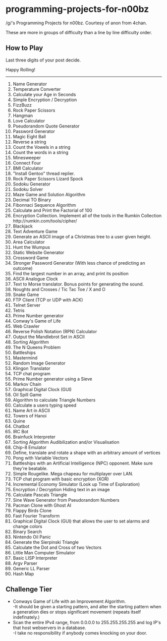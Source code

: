 programming-projects-for-n00bz
==============================

/g/'s Programming Projects for n00bz. Courtesy of anon from 4chan.

These are more in groups of difficulty than a line by line difficulty order.

How to Play
-----------------------------
Last three digits of your post decide.

Happy Rolling!

<hr>

<ol>
<li>Name Generator
<li>Temperature Converter
<li>Calculate your Age in Seconds
<li>Simple Encryption / Decryption
<li>FizzBuzz
<li>Rock Paper Scissors
<li>Hangman
<li>Love Calculator
<li>Pseudorandom Quote Generator
<li>Password Generator
<li>Magic Eight Ball
<li>Reverse a string
<li>Count the Vowels in a string
<li>Count the words in a string
<li>Minesweeper
<li>Connect Four
<li>BMI Calculator
<li>"Install Gentoo" thread replier.
<li>Rock Paper Scissors Lizard Spock
<li>Sodoku Generator
<li>Sodoku Solver
<li>Maze Game and Solution Algorithm
<li>Decimal TO Binary
<li>Fibonnaci Sequence Algorithm
<li>Calculate and Print the Factorial of 100
<li>Encryption Collection. Implement all of the tools in the Rumkin Collection http://rumkin.com/tools/cipher/
<li>Blackjack
<li>Text Adventure Game
<li>Generate an ASCII image of a Christmas tree to a user given height.
<li>Area Calculator
<li>Hunt the Wumpus
<li>Static Website Generator
<li>Crossword Game
<li>Stronger Password Generator (With less chance of predicting an outcome)
<li>Find the largest number in an array, and print its position
<li>ASCII Analogue Clock
<li>Text to Morse translator. Bonus points for generating the sound.
<li>Noughts and Crosses / Tic Tac Toe / X and O
<li>Snake Game
<li>FTP Client (TCP or UDP with ACK)
<li>Telnet Server
<li>Tetris
<li>Prime Number generator
<li>Conway's Game of Life
<li>Web Crawler
<li>Reverse Polish Notation (RPN) Calculator
<li>Output the Mandlebrot Set in ASCII
<li>Sorting Algorithm
<li>The N Queens Problem
<li>Battleships
<li>Mastermind
<li>Random Image Generator
<li>Klingon Translator
<li>TCP chat program
<li>Prime Number generator using a Sieve
<li>Markov Chain
<li>Graphical Digital Clock (GUI)
<li>Oil Spill Game
<li>Algorithm to calculate Triangle Numbers
<li>Calculate a users typing speed
<li>Name Art in ASCII
<li>Towers of Hanoi
<li>Quine
<li>Chatbot
<li>IRC Bot
<li>Brainfuck Interpreter
<li>Sorting Algorithm Audibilization and/or Visualisation
<li>Chip-8 Emulator
<li>Define, translate and rotate a shape with an arbitrary amount of vertices
<li>Pong with Variable Vectors
<li>Battleships with an Artificial Intelligence (NPC) opponent. Make sure they're beatable.
<li>Simple Rougelike. Mega chapeau for multiplayer over LAN.
<li>TCP chat program with basic encryption (XOR)
<li>Incremental Economy Simulator (Look up Time of Exploration)
<li>Encryption / Decryption Hiding text in an image
<li>Calculate Pascals Triangle
<li>Sine Wave Generator from Pseudorandom Numbers
<li>Pacman Clone with Ghost AI
<li>Flappy Birds Clone
<li>Fast Fourier Transform
<li>Graphical Digital Clock (GUI) that allows the user to set alarms and change colors
<li>Binary Search
<li>Nintendo Oil Panic
<li>Generate the Sierpinski Triangle
<li>Calculate the Dot and Cross of two Vectors
<li>Little Man Computer Simulator
<li>Basic LISP Interpreter
<li>Argv Parser
<li>Generic LL Parser
<li>Hash Map
</ol>

Challenge Tier
------------------------------
<ul>
<li>Conways Game of Life with an Improvement Algorithm.<br>
-It should be given a starting pattern, and alter the starting pattern when a generation dies or stops significant movement (repeats itself indefinately.)
<li>Scan the entire IPv4 range, from 0.0.0.0 to 255.255.255.255 and log IP's that host webservers in a database.<br>
-I take no responsibility if anybody comes knocking on your door.
</ul>




